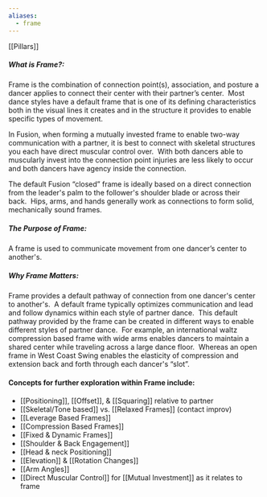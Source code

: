 ```yaml
---
aliases:
  - frame
---
```

[[Pillars]]

##### *What is Frame?:*  
Frame is the combination of connection point(s), association, and posture a dancer applies to connect their center with their partner’s center.  Most dance styles have a default frame that is one of its defining characteristics both in the visual lines it creates and in the structure it provides to enable specific types of movement.  

In Fusion, when forming a mutually invested frame to enable two-way communication with a partner, it is best to connect with skeletal structures you each have direct muscular control over.  With both dancers able to muscularly invest into the connection point injuries are less likely to occur and both dancers have agency inside the connection.    

The default Fusion “closed” frame is ideally based on a direct connection from the leader's palm to the follower's shoulder blade or across their back.  Hips, arms, and hands generally work as connections to form solid, mechanically sound frames.  

##### *The Purpose of Frame:*  
A frame is used to communicate movement from one dancer’s center to another's.  

##### *Why Frame Matters:*
Frame provides a default pathway of connection from one dancer's center to another's.  A default frame typically optimizes communication and lead and follow dynamics within each style of partner dance.  This default pathway provided by the frame can be created in different ways to enable different styles of partner dance.  For example, an international waltz compression based frame with wide arms enables dancers to maintain a shared center while traveling across a large dance floor.  Whereas an open frame in West Coast Swing enables the elasticity of compression and extension back and forth through each dancer's “slot”. 

#### Concepts for further exploration within Frame include:
- [[Positioning]], [[Offset]], & [[Squaring]] relative to partner
- [[Skeletal/Tone based]] vs. [[Relaxed Frames]] (contact improv)
- [[Leverage Based Frames]]
- [[Compression Based Frames]]
- [[Fixed & Dynamic Frames]]
- [[Shoulder & Back Engagement]]
- [[Head & neck Positioning]]
- [[Elevation]] & [[Rotation Changes]]
- [[Arm Angles]]
- [[Direct Muscular Control]] for [[Mutual Investment]] as it relates to frame
